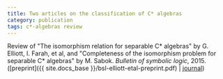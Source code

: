 ```yaml
---
title: Two articles on the classification of C* algebras
category: publication
tags: c*-algebras review
---
```


Review of "The isomorphism relation for separable C\* algebras" by G. Elliott, I. Farah, et al, and "Completeness of the isomorphism problem for separable C\* algebras" by M. Sabok. *Bulletin of symbolic logic*, 2015. ([preprint]({{ site.docs_base }}/bsl-elliott-etal-preprint.pdf) \| [journal](http://dx.doi.org/10.1017/bsl.2015.33))
